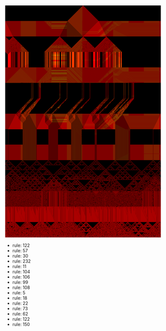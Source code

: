 ![photo](./output.png) 
 * rule: 122
* rule: 57
* rule: 30
* rule: 232
* rule: 11
* rule: 104
* rule: 106
* rule: 99
* rule: 108
* rule: 5
* rule: 18
* rule: 22
* rule: 73
* rule: 62
* rule: 122
* rule: 150
